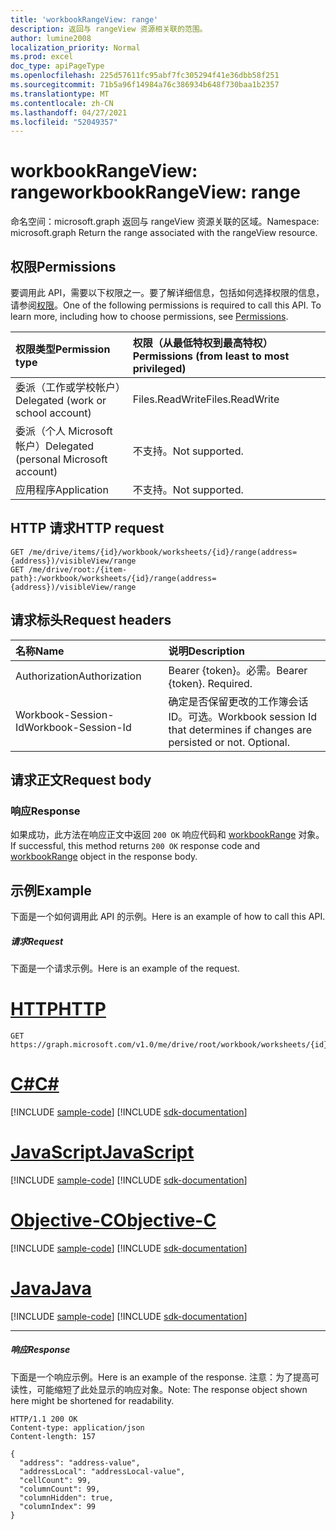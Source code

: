 ```yaml
---
title: 'workbookRangeView: range'
description: 返回与 rangeView 资源相关联的范围。
author: lumine2008
localization_priority: Normal
ms.prod: excel
doc_type: apiPageType
ms.openlocfilehash: 225d57611fc95abf7fc305294f41e36dbb58f251
ms.sourcegitcommit: 71b5a96f14984a76c386934b648f730baa1b2357
ms.translationtype: MT
ms.contentlocale: zh-CN
ms.lasthandoff: 04/27/2021
ms.locfileid: "52049357"
---
```

# <a name="workbookrangeview-range"></a><span data-ttu-id="6697e-103">workbookRangeView: range</span><span class="sxs-lookup"><span data-stu-id="6697e-103">workbookRangeView: range</span></span>

<span data-ttu-id="6697e-104">命名空间：microsoft.graph 返回与 rangeView 资源关联的区域。</span><span class="sxs-lookup"><span data-stu-id="6697e-104">Namespace: microsoft.graph Return the range associated with the rangeView resource.</span></span>

## <a name="permissions"></a><span data-ttu-id="6697e-105">权限</span><span class="sxs-lookup"><span data-stu-id="6697e-105">Permissions</span></span>
<span data-ttu-id="6697e-p101">要调用此 API，需要以下权限之一。要了解详细信息，包括如何选择权限的信息，请参阅[权限](/graph/permissions-reference)。</span><span class="sxs-lookup"><span data-stu-id="6697e-p101">One of the following permissions is required to call this API. To learn more, including how to choose permissions, see [Permissions](/graph/permissions-reference).</span></span>


|<span data-ttu-id="6697e-108">权限类型</span><span class="sxs-lookup"><span data-stu-id="6697e-108">Permission type</span></span>      | <span data-ttu-id="6697e-109">权限（从最低特权到最高特权）</span><span class="sxs-lookup"><span data-stu-id="6697e-109">Permissions (from least to most privileged)</span></span>              |
|:--------------------|:---------------------------------------------------------|
|<span data-ttu-id="6697e-110">委派（工作或学校帐户）</span><span class="sxs-lookup"><span data-stu-id="6697e-110">Delegated (work or school account)</span></span> | <span data-ttu-id="6697e-111">Files.ReadWrite</span><span class="sxs-lookup"><span data-stu-id="6697e-111">Files.ReadWrite</span></span>    |
|<span data-ttu-id="6697e-112">委派（个人 Microsoft 帐户）</span><span class="sxs-lookup"><span data-stu-id="6697e-112">Delegated (personal Microsoft account)</span></span> | <span data-ttu-id="6697e-113">不支持。</span><span class="sxs-lookup"><span data-stu-id="6697e-113">Not supported.</span></span>    |
|<span data-ttu-id="6697e-114">应用程序</span><span class="sxs-lookup"><span data-stu-id="6697e-114">Application</span></span> | <span data-ttu-id="6697e-115">不支持。</span><span class="sxs-lookup"><span data-stu-id="6697e-115">Not supported.</span></span> |

## <a name="http-request"></a><span data-ttu-id="6697e-116">HTTP 请求</span><span class="sxs-lookup"><span data-stu-id="6697e-116">HTTP request</span></span>

<!-- { "blockType": "ignored" } -->
```http
GET /me/drive/items/{id}/workbook/worksheets/{id}/range(address={address})/visibleView/range
GET /me/drive/root:/{item-path}:/workbook/worksheets/{id}/range(address={address})/visibleView/range

```
## <a name="request-headers"></a><span data-ttu-id="6697e-117">请求标头</span><span class="sxs-lookup"><span data-stu-id="6697e-117">Request headers</span></span>
| <span data-ttu-id="6697e-118">名称</span><span class="sxs-lookup"><span data-stu-id="6697e-118">Name</span></span>       | <span data-ttu-id="6697e-119">说明</span><span class="sxs-lookup"><span data-stu-id="6697e-119">Description</span></span>|
|:---------------|:----------|
| <span data-ttu-id="6697e-120">Authorization</span><span class="sxs-lookup"><span data-stu-id="6697e-120">Authorization</span></span>  | <span data-ttu-id="6697e-p102">Bearer {token}。必需。</span><span class="sxs-lookup"><span data-stu-id="6697e-p102">Bearer {token}. Required.</span></span> |
| <span data-ttu-id="6697e-123">Workbook-Session-Id</span><span class="sxs-lookup"><span data-stu-id="6697e-123">Workbook-Session-Id</span></span>  | <span data-ttu-id="6697e-p103">确定是否保留更改的工作簿会话 ID。可选。</span><span class="sxs-lookup"><span data-stu-id="6697e-p103">Workbook session Id that determines if changes are persisted or not. Optional.</span></span>|

## <a name="request-body"></a><span data-ttu-id="6697e-126">请求正文</span><span class="sxs-lookup"><span data-stu-id="6697e-126">Request body</span></span>

### <a name="response"></a><span data-ttu-id="6697e-127">响应</span><span class="sxs-lookup"><span data-stu-id="6697e-127">Response</span></span>
<span data-ttu-id="6697e-128">如果成功，此方法在响应正文中返回 `200 OK` 响应代码和 [workbookRange](../resources/range.md) 对象。</span><span class="sxs-lookup"><span data-stu-id="6697e-128">If successful, this method returns `200 OK` response code and [workbookRange](../resources/range.md) object in the response body.</span></span>

## <a name="example"></a><span data-ttu-id="6697e-129">示例</span><span class="sxs-lookup"><span data-stu-id="6697e-129">Example</span></span>
<span data-ttu-id="6697e-130">下面是一个如何调用此 API 的示例。</span><span class="sxs-lookup"><span data-stu-id="6697e-130">Here is an example of how to call this API.</span></span>
##### <a name="request"></a><span data-ttu-id="6697e-131">请求</span><span class="sxs-lookup"><span data-stu-id="6697e-131">Request</span></span>
<span data-ttu-id="6697e-132">下面是一个请求示例。</span><span class="sxs-lookup"><span data-stu-id="6697e-132">Here is an example of the request.</span></span>

# <a name="http"></a>[<span data-ttu-id="6697e-133">HTTP</span><span class="sxs-lookup"><span data-stu-id="6697e-133">HTTP</span></span>](#tab/http)
<!--{
  "blockType": "request",
  "isComposable": true,
  "name": "workbookrangeview_range"
}-->
```msgraph-interactive
GET https://graph.microsoft.com/v1.0/me/drive/root/workbook/worksheets/{id}/range(address='A1:Z10')/visibleView/range
```
# <a name="c"></a>[<span data-ttu-id="6697e-134">C#</span><span class="sxs-lookup"><span data-stu-id="6697e-134">C#</span></span>](#tab/csharp)
[!INCLUDE [sample-code](../includes/snippets/csharp/workbookrangeview-range-csharp-snippets.md)]
[!INCLUDE [sdk-documentation](../includes/snippets/snippets-sdk-documentation-link.md)]

# <a name="javascript"></a>[<span data-ttu-id="6697e-135">JavaScript</span><span class="sxs-lookup"><span data-stu-id="6697e-135">JavaScript</span></span>](#tab/javascript)
[!INCLUDE [sample-code](../includes/snippets/javascript/workbookrangeview-range-javascript-snippets.md)]
[!INCLUDE [sdk-documentation](../includes/snippets/snippets-sdk-documentation-link.md)]

# <a name="objective-c"></a>[<span data-ttu-id="6697e-136">Objective-C</span><span class="sxs-lookup"><span data-stu-id="6697e-136">Objective-C</span></span>](#tab/objc)
[!INCLUDE [sample-code](../includes/snippets/objc/workbookrangeview-range-objc-snippets.md)]
[!INCLUDE [sdk-documentation](../includes/snippets/snippets-sdk-documentation-link.md)]

# <a name="java"></a>[<span data-ttu-id="6697e-137">Java</span><span class="sxs-lookup"><span data-stu-id="6697e-137">Java</span></span>](#tab/java)
[!INCLUDE [sample-code](../includes/snippets/java/workbookrangeview-range-java-snippets.md)]
[!INCLUDE [sdk-documentation](../includes/snippets/snippets-sdk-documentation-link.md)]

---


##### <a name="response"></a><span data-ttu-id="6697e-138">响应</span><span class="sxs-lookup"><span data-stu-id="6697e-138">Response</span></span>
<span data-ttu-id="6697e-139">下面是一个响应示例。</span><span class="sxs-lookup"><span data-stu-id="6697e-139">Here is an example of the response.</span></span> <span data-ttu-id="6697e-140">注意：为了提高可读性，可能缩短了此处显示的响应对象。</span><span class="sxs-lookup"><span data-stu-id="6697e-140">Note: The response object shown here might be shortened for readability.</span></span>
<!-- {
  "blockType": "response",
  "truncated": true,
  "@odata.type": "microsoft.graph.workbookRange"
} -->
```http
HTTP/1.1 200 OK
Content-type: application/json
Content-length: 157

{
  "address": "address-value",
  "addressLocal": "addressLocal-value",
  "cellCount": 99,
  "columnCount": 99,
  "columnHidden": true,
  "columnIndex": 99
}
```
<!-- uuid: 8fcb5dbc-d5aa-4681-8e31-b001d5168d79 
2015-10-25 14:57:30 UTC -->
<!-- {
  "type": "#page.annotation",
  "description": "Example",
  "keywords": "",
  "section": "documentation",
  "tocPath": "",
  "suppressions": [
  ]
}-->

